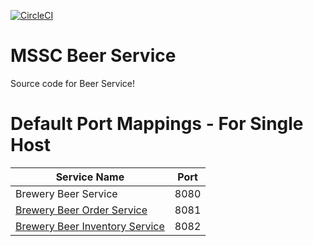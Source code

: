 [![CircleCI](https://circleci.com/gh/JulioAvalos/mssc-beer-service.svg?style=svg)](https://circleci.com/gh/JulioAvalos/mssc-beer-service)
# MSSC Beer Service

Source code for Beer Service!

# Default Port Mappings - For Single Host
| Service Name | Port | 
| --------| -----|
| Brewery Beer Service | 8080 |
| [Brewery Beer Order Service](https://github.com/JulioAvalos/mssc-beer-order-service) | 8081 |
| [Brewery Beer Inventory Service](https://github.com/JulioAvalos/mssc-beer-inventory-service) | 8082 |